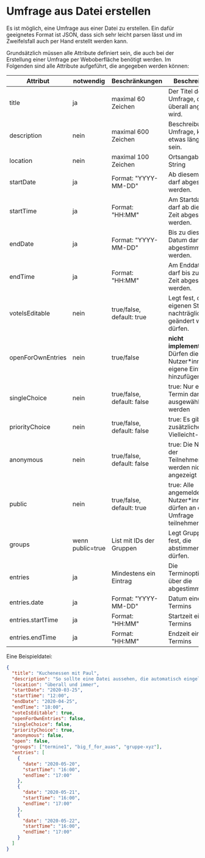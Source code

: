 Umfrage aus Datei erstellen
===

Es ist möglich, eine Umfrage aus einer Datei zu erstellen. Ein dafür geeignetes Format ist JSON, dass sich sehr leicht
parsen lässt und im Zweifelsfall auch per Hand erstellt werden kann.

Grundsätzlich müssen alle Attribute definiert sein, die auch bei der Erstellung einer Umfrage per Weboberfläche 
benötigt werden. Im Folgenden sind alle Attribute aufgeführt, die angegeben werden können:

| Attribut      | notwendig | Beschränkungen                        | Beschreibung
|---------------|-----------|---------------------------------------|-------------------------------------------------------
| title         | ja        | maximal 60 Zeichen                    | Der Titel der Umfrage, der fast überall angezeigt wird.
| description   | nein      | maximal 600 Zeichen                   | Beschreibung der Umfrage, kann etwas länger sein.
| location      | nein      | maximal 100 Zeichen                   | Ortsangabe als String
| startDate     | ja        | Format: "YYYY-MM-DD"                  | Ab diesem Datum darf abgestimmt werden.
| startTime     | ja        | Format: "HH:MM"                       | Am Startdatum darf ab dieser Zeit abgestimmt werden.
| endDate       | ja        | Format: "YYYY-MM-DD"                  | Bis zu diesem Datum darf abgestimmt werden.
| endTime       | ja        | Format: "HH:MM"                       | Am Enddatum darf bis zu dieser Zeit abgestimmt werden.
| voteIsEditable| nein      | true/false, default: true             | Legt fest, ob die eigenen Stimmen nachträglich geändert werden dürfen.
| openForOwnEntries| nein   | true/false                            | **nicht implementiert** Dürfen die Nutzer*innen eigene Einträge hinzufügen?
| singleChoice  | nein      | true/false, default: false            | true: Nur eine Termin darf ausgewählt werden
| priorityChoice| nein      | true/false, default: false            | true: Es gibt eine zusätzliche Vielleicht-Option
| anonymous     | nein      | true/false, default: false            | true: Die Namen der Teilnehmer*innen werden nicht angezeigt
| public        | nein      | true/false, default: true             | true: Alle angemeldeten Nutzer*innen dürfen an der Umfrage teilnehmen
| groups        | wenn public=true| List mit IDs der Gruppen        | Legt Gruppen fest, die abstimmen dürfen.
| entries       | ja        | Mindestens ein Eintrag                | Die Terminoptionen, über die abgestimmt wird.
| entries.date  | ja        | Format: "YYYY-MM-DD"                  | Datum eines Termins
| entries.startTime| ja     | Format: "HH:MM"                       | Startzeit eines Termins
| entries.endTime| ja       | Format: "HH:MM"                       | Endzeit eines Termins

Eine Beispieldatei:

```json
{
  "title": "Kuchenessen mit Paul",
  "description": "So sollte eine Datei aussehen, die automatisch eingelesen wird.",
  "location": "überall und immer",
  "startDate": "2020-03-25",
  "startTime": "12:00",
  "endDate": "2020-04-25",
  "endTime": "18:00",
  "voteIsEditable": true,
  "openForOwnEntries": false,
  "singleChoice": false,
  "priorityChoice": true,
  "anonymous": false,
  "open": false,
  "groups": ["termine1", "big_f_for_auas", "gruppe-xyz"],
  "entries": [
    {
      "date": "2020-05-20",
      "startTime": "16:00",
      "endTime": "17:00"
    },
    {
      "date": "2020-05-21",
      "startTime": "16:00",
      "endTime": "17:00"
    },
    {
      "date": "2020-05-22",
      "startTime": "16:00",
      "endTime": "17:00"
    }
  ]
}
```